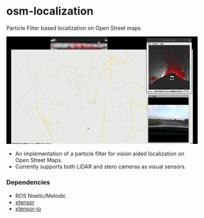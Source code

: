 # osm-localization
Particle Filter based localization on Open Street maps

![](https://github.com/nsteve2407/osm-localization/blob/main/demo2.gif)
          
 - An implementation of a particle filter for vision aided localization on Open Street Maps. 
 - Currently supports both LiDAR and stero cameras as visual sensors. 
 
 ### Dependencies
  - ROS Noetic/Melodic
 - [xtensor](https://github.com/xtensor-stack/xtensor)
 - [xtensor-io](https://github.com/xtensor-stack/xtensor-io)

 
 
